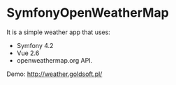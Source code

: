 # SymfonyOpenWeatherMap

It is a simple weather app that uses:
- Symfony 4.2
- Vue 2.6
- openweathermap.org API.


Demo: http://weather.goldsoft.pl/
